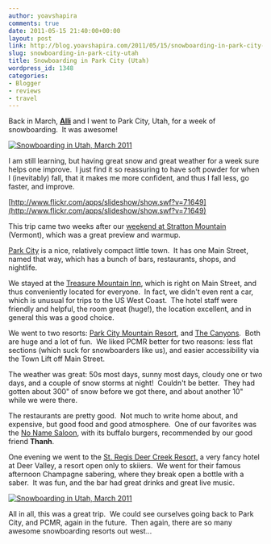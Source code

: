 ```yaml
---
author: yoavshapira
comments: true
date: 2011-05-15 21:40:00+00:00
layout: post
link: http://blog.yoavshapira.com/2011/05/15/snowboarding-in-park-city-utah/
slug: snowboarding-in-park-city-utah
title: Snowboarding in Park City (Utah)
wordpress_id: 1348
categories:
- Blogger
- reviews
- travel
---
```


Back in March, **[Alli](http://allisonshapira.com/)** and I went to Park City, Utah, for a week of snowboarding.  It was awesome!  
  
[![Snowboarding in Utah, March 2011](http://farm6.static.flickr.com/5133/5565036513_abb21459e0.jpg)](http://www.flickr.com/photos/yoavshapira/5565036513/)  
  
I am still learning, but having great snow and great weather for a week sure helps one improve.  I just find it so reassuring to have soft powder for when I (inevitably) fall, that it makes me more confident, and thus I fall less, go faster, and improve.  
  
[http://www.flickr.com/apps/slideshow/show.swf?v=71649](http://www.flickr.com/apps/slideshow/show.swf?v=71649)  
  
This trip came two weeks after our [weekend at Stratton Mountain](http://yoavs.blogspot.com/2011/03/awesome-snow-at-stratton-mountain.html) (Vermont), which was a great preview and warmup.  
  
[Park City](http://www.parkcity.org/) is a nice, relatively compact little town.  It has one Main Street, named that way, which has a bunch of bars, restaurants, shops, and nightlife.   
  
We stayed at the [Treasure Mountain Inn](http://treasuremountaininn.com/), which is right on Main Street, and thus conveniently located for everyone.  In fact, we didn't even rent a car, which is unusual for trips to the US West Coast.  The hotel staff were friendly and helpful, the room great (huge!), the location excellent, and in general this was a good choice.  
  
We went to two resorts: [Park City Mountain Resort](http://www.parkcitymountain.com/winter), and [The Canyons](http://thecanyons.com/).  Both are huge and a lot of fun.  We liked PCMR better for two reasons: less flat sections (which suck for snowboarders like us), and easier accessibility via the Town Lift off Main Street.  
  
The weather was great: 50s most days, sunny most days, cloudy one or two days, and a couple of snow storms at night!  Couldn't be better.  They had gotten about 300" of snow before we got there, and about another 10" while we were there.  
  
The restaurants are pretty good.  Not much to write home about, and expensive, but good food and good atmosphere.  One of our favorites was the [No Name Saloon](http://www.nonamesaloon.net/), with its buffalo burgers, recommended by our good friend **Thanh**.  
  
One evening we went to the [St. Regis Deer Creek Resort,](http://www.starwoodhotels.com/stregis/property/overview/index.html?propertyID=1588&EM=VTY_SR_1588_DEERVALLEY_PROP_OVERVIEW) a very fancy hotel at Deer Valley, a resort open only to skiiers.  We went for their famous afternoon Champagne sabering, where they break open a bottle with a saber.  It was fun, and the bar had great drinks and great live music.  
  
[![Snowboarding in Utah, March 2011](http://farm6.static.flickr.com/5104/5565668652_362cfa887e.jpg)](http://www.flickr.com/photos/yoavshapira/5565668652/)  
  
All in all, this was a great trip.  We could see ourselves going back to Park City, and PCMR, again in the future.  Then again, there are so many awesome snowboarding resorts out west...
